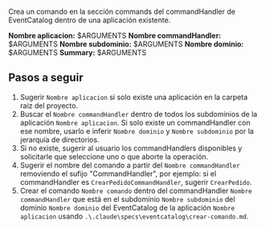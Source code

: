 Crea un comando en la sección commands del commandHandler de EventCatalog dentro de una aplicación existente.

**Nombre aplicacion:** $ARGUMENTS
**Nombre commandHandler:** $ARGUMENTS
**Nombre subdominio:** $ARGUMENTS
**Nombre dominio:** $ARGUMENTS
**Summary:** $ARGUMENTS

## Pasos a seguir

1. Sugerir `Nombre aplicacion` si solo existe una aplicación en la carpeta raiz del proyecto.
2. Buscar el `Nombre commandHandler` dentro de todos los subdominios de la aplicación `Nombre aplicacion`. Si solo existe un commandHandler con ese nombre, usarlo e inferir `Nombre dominio` y `Nombre subdominio` por la jerarquía de directorios.
3. Si no existe, sugerir al usuario los commandHandlers disponibles y solicitarle que seleccione uno o que aborte la operación.
4. Sugerir el nombre del comando a partir del `Nombre commandHandler` removiendo el sufijo "CommandHandler", por ejemplo: si el commandHandler es `CrearPedidoCommandHandler`, sugerir `CrearPedido`.
5. Crear el comando `Nombre comando` dentro del commandHandler `Nombre commandHandler` que está en el subdominio `Nombre subdominio` del dominio `Nombre dominio` del EventCatalog de la aplicación `Nombre aplicacion` usando `.\.claude\specs\eventcatalog\crear-comando.md`.